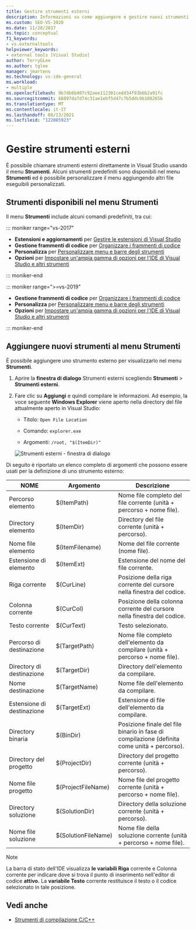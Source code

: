 ```yaml
---
title: Gestire strumenti esterni
description: Informazioni su come aggiungere e gestire nuovi strumenti esterni a cui è possibile accedere tramite il menu Strumenti.
ms.custom: SEO-VS-2020
ms.date: 11/20/2017
ms.topic: conceptual
f1_keywords:
- vs.externaltools
helpviewer_keywords:
- external tools [Visual Studio]
author: TerryGLee
ms.author: tglee
manager: jmartens
ms.technology: vs-ide-general
ms.workload:
- multiple
ms.openlocfilehash: 9b7db6b407c92aee112301cedd34f93b6b2a91fc
ms.sourcegitcommit: 68897da7d74c31ae1ebf5d47c7b5ddc9b108265b
ms.translationtype: MT
ms.contentlocale: it-IT
ms.lasthandoff: 08/13/2021
ms.locfileid: "122085923"
---
```

# <a name="manage-external-tools"></a>Gestire strumenti esterni

È possibile chiamare strumenti esterni direttamente in Visual Studio usando il menu **Strumenti**. Alcuni strumenti predefiniti sono disponibili nel menu **Strumenti** ed è possibile personalizzare il menu aggiungendo altri file eseguibili personalizzati.

## <a name="tools-available-on-the-tools-menu"></a>Strumenti disponibili nel menu Strumenti

Il menu **Strumenti** include alcuni comandi predefiniti, tra cui:

::: moniker range="vs-2017"

* **Estensioni e aggiornamenti** per [Gestire le estensioni di Visual Studio](finding-and-using-visual-studio-extensions.md)
* **Gestione frammenti di codice** per [Organizzare i frammenti di codice](code-snippets.md)
* **Personalizza** per [Personalizzare menu e barre degli strumenti](how-to-customize-menus-and-toolbars-in-visual-studio.md)
* **Opzioni** per [Impostare un'ampia gamma di opzioni per l'IDE di Visual Studio e altri strumenti](reference/options-dialog-box-visual-studio.md)

::: moniker-end

::: moniker range=">=vs-2019"

* **Gestione frammenti di codice** per [Organizzare i frammenti di codice](code-snippets.md)
* **Personalizza** per [Personalizzare menu e barre degli strumenti](how-to-customize-menus-and-toolbars-in-visual-studio.md)
* **Opzioni** per [Impostare un'ampia gamma di opzioni per l'IDE di Visual Studio e altri strumenti](reference/options-dialog-box-visual-studio.md)

::: moniker-end

## <a name="add-new-tools-to-the-tools-menu"></a>Aggiungere nuovi strumenti al menu Strumenti

È possibile aggiungere uno strumento esterno per visualizzarlo nel menu **Strumenti**.

1. Aprire la **finestra di dialogo** Strumenti esterni scegliendo **Strumenti**  >  **Strumenti esterni**.

1. Fare clic su **Aggiungi** e quindi compilare le informazioni. Ad esempio, la voce seguente **Windows Explorer** viene aperto nella directory del file attualmente aperto in Visual Studio:

   * Titolo: `Open File Location`

   * Comando: `explorer.exe`

   * Argomenti: `/root, "$(ItemDir)"`

   ![Strumenti esterni - finestra di dialogo](media/external-tools-dialog.png)

Di seguito è riportato un elenco completo di argomenti che possono essere usati per la definizione di uno strumento esterno:

|NOME|Argomento|Descrizione|
|----------|--------------|-----------------|
|Percorso elemento|$(ItemPath)|Nome file completo del file corrente (unità + percorso + nome file).|
|Directory elemento|$(ItemDir)|Directory del file corrente (unità + percorso).|
|Nome file elemento|$(ItemFilename)|Nome del file corrente (nome file).|
|Estensione di elemento|$(ItemExt)|Estensione del nome del file corrente.|
|Riga corrente|$(CurLine)|Posizione della riga corrente del cursore nella finestra del codice.|
|Colonna corrente|$(CurCol)|Posizione della colonna corrente del cursore nella finestra del codice.|
|Testo corrente|$(CurText)|Testo selezionato.|
|Percorso di destinazione|$(TargetPath)|Nome file completo dell'elemento da compilare (unità + percorso + nome file).|
|Directory di destinazione|$(TargetDir)|Directory dell'elemento da compilare.|
|Nome destinazione|$(TargetName)|Nome file dell'elemento da compilare.|
|Estensione di destinazione|$(TargetExt)|Estensione di file dell'elemento da compilare.|
|Directory binaria|$(BinDir)|Posizione finale del file binario in fase di compilazione (definita come unità + percorso).|
|Directory del progetto|$(ProjectDir)|Directory del progetto corrente (unità + percorso).|
|Nome file progetto|$(ProjectFileName)|Nome file del progetto corrente (unità + percorso + nome file).|
|Directory soluzione|$(SolutionDir)|Directory della soluzione corrente (unità + percorso).|
|Nome file soluzione|$(SolutionFileName)|Nome file della soluzione corrente (unità + percorso + nome file).|

> [!NOTE]
> La barra di stato dell'IDE visualizza **le variabili Riga** corrente e Colonna corrente per indicare dove si trova il punto di inserimento nell'editor di codice **attivo.**  La **variabile Testo** corrente restituisce il testo o il codice selezionato in tale posizione.

## <a name="see-also"></a>Vedi anche

- [Strumenti di compilazione C/C++](/cpp/build/reference/c-cpp-build-tools)
